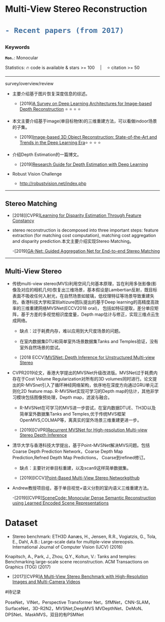 # Multi-View Stereo Reconstruction
<h1> 

```diff
- Recent papers (from 2017)
```

</h1>

<h3> Keywords </h3>

__`Mon.`__: Monocular &emsp; 

Statistics: :fire: code is available & stars >= 100 &emsp;|&emsp; :star: citation >= 50

---
survey/overview/review


- 主要介绍基于图片恢复深度信息的综述。

  - [2019][A Survey on Deep Learning Architectures for Image-based Depth Reconstruction](https://arxiv.org/pdf/1906.06113.pdf) :star: :star: :star: :star:

- 本文主要介绍基于image(单目标物体)的三维重建方法，可以看做indoor场景的子集。

  - [2019][Image-based 3D Object Reconstruction: State-of-the-Art and Trends in the Deep Learning Era](https://arxiv.org/pdf/1906.06543.pdf):star: :star: :star: :star:

- 介绍Depth Estimation的一篇博文。
  - [2019][Research Guide for Depth Estimation with Deep Learning](https://heartbeat.fritz.ai/research-guide-for-depth-estimation-with-deep-learning-1a02a439b834)
- Robust Vision Challenge

  - http://robustvision.net/index.php
---

## Stereo Matching

- [2018][CVPR][Learning for Disparity Estimation Through Feature Constancy](https://arxiv.org/pdf/1712.01039.pdf)

- stereo reconstruction is decomposed into three important steps: feature extraction (for matching cost
computation), matching cost aggregation and disparity prediction.本文主要介绍实现Stereo Matching。

  -[2019][GA-Net: Guided Aggregation Net for End-to-end Stereo Matching](https://arxiv.org/pdf/1904.06587.pdf)
---  
## Multi-View Stereo

- 传统multi-view stereo(MVS)利用空间几何基本原理，旨在利用多张影像(影像及对应的相机几何)恢复出三维场景，基本假设是Lambertian反射，既目标表面不吸收任何入射光，在自然场景如玻璃，低纹理特征等场景导致重建失败。香港科技大学和深圳altizure团队提出的基于Deep learning的高精度高效率的三维重建网络MVSNet(ECCV2018 oral)，
包括如特征提取，差分单应矩阵，基于方差的多视觉相识度度量，Depth map估计与修正，实现三维点云生成网络。
  - 缺点：过于耗费内存，难以应用到大尺度场景的问题。
  - 在室内数据集DTU和简单室外场景数据集Tanks and Temples验证，没有室外自然场景的尝试。

  - [2018 ECCV][MVSNet: Depth Inference for Unstructured Multi-view Stereo](https://arxiv.org/pdf/1804.02505.pdf)

- CVPR2019论文，香港大学提出的MVSNet升级改进版。MVSNet过于耗费内存在于Cost Volume Regularization对所有的3D volumes同时进行。论文提出的R-MVSnet引入了循环神经网络架构，依序地在深度方向通过GRU单元正则化2D feature map.
R-MVSNet实现可学习的Depth map的估计，其他非学习模块包括图像预处理，Depth map，滤波与融合。
  - R-MVSNet在可学习的MVS进一步尝试，在室内数据DTUE、TH3D以及简单室外数据集Tanks and Temples,优于传统MVS框架OpenMVS,COLMAP等，离真实的室外场景三维重建更进一步。

  - [2019][CVPR][Recurrent MVSNet for High-resolution Multi-view Stereo Depth Inference](https://arxiv.org/pdf/1902.10556.pdf)

- 清华大学与香港科技大学提出，基于Point-MVSNet解决MVS问题。包括Coarse Depth Prediction Network，Coarse Depth Map Prediction,Refned Depth Map Predictions，
Coarse到refined修订。
  - 缺点：主要针对单目标重建，以及scan9这样简单数据集。

  - [2019][ICCV][Point-Based Multi-View Stereo Network](https://arxiv.org/pdf/1908.04422.pdf)[github](https://github.com/callmeray/PointMVSNet)
  

- Andrew教授项目组，基于单目视觉+语义分割的室内语义三维重建方法。

  -[2019][CVPR][SceneCode: Monocular Dense Semantic Reconstruction using Learned Encoded Scene Representations](https://zpascal.net/cvpr2019/Zhi_SceneCode_Monocular_Dense_Semantic_Reconstruction_Using_Learned_Encoded_Scene_Representations_CVPR_2019_paper.pdf)
  

# Dataset

- Stereo benchmark: ETH3D
Aanæs, H., Jensen, R.R., Vogiatzis, G., Tola, E., Dahl, A.B.: Large-scale data for
multiple-view stereopsis. International Journal of Computer Vision (IJCV) (2016)

Knapitsch, A., Park, J., Zhou, Q.Y., Koltun, V.: Tanks and temples: Benchmarking
large-scale scene reconstruction. ACM Transactions on Graphics (TOG) (2017)

  - [2017][CVPR][A Multi-View Stereo Benchmark with High-Resolution Images and Multi-Camera Videos](http://www.cvlibs.net/publications/Schoeps2017CVPR.pdf)
  
  
#待记录

 PoseNet，VINet，Perspective Transformer Net，SfMNet，CNN-SLAM，SurfaceNet，3D-R2N2，MVSNet,DeepMVS
 MVDepthNet、DeMoN、DPSNet、MaskMVS，双目的有PSMNet